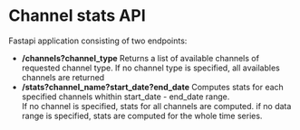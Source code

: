 # Channel stats API
Fastapi application consisting of two endpoints:

- **/channels?channel_type** Returns a list of available channels of requested channel type. If no channel type is specified, all availables channels are returned
- **/stats?channel_name?start_date?end_date** Computes stats for each specified channels whithin start_date - end_date range.<br/>If no channel is specified, stats for all channels are computed.
  if no data range is specified, stats are computed for the whole time series.
